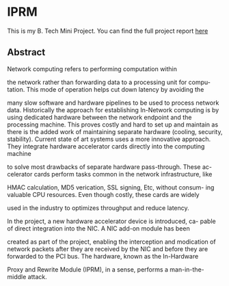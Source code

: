 # IPRM

This is my B. Tech Mini Project. You can find the full project report [here]()
## Abstract

Network computing refers to performing computation within

the network rather than forwarding data to a processing unit for compu-
tation. This mode of operation helps cut down latency by avoiding the

many slow software and hardware pipelines to be used to process network
data. Historically the approach for establishing In-Network computing
is by using dedicated hardware between the network endpoint and the
processing machine. This proves costly and hard to set up and maintain
as there is the added work of maintaining separate hardware (cooling,
security, stability).
Current state of art systems uses a more innovative approach. They
integrate hardware accelerator cards directly into the computing machine

to solve most drawbacks of separate hardware pass-through. These ac-
celerator cards perform tasks common in the network infrastructure, like

HMAC calculation, MD5 verication, SSL signing, Etc, without consum-
ing valuable CPU resources. Even though costly, these cards are widely

used in the industry to optimizes throughput and reduce latency.

In the project, a new hardware accelerator device is introduced, ca-
pable of direct integration into the NIC. A NIC add-on module has been

created as part of the project, enabling the interception and modication
of network packets after they are received by the NIC and before they
are forwarded to the PCI bus. The hardware, known as the In-Hardware

Proxy and Rewrite Module (IPRM), in a sense, performs a man-in-the-
middle attack.

